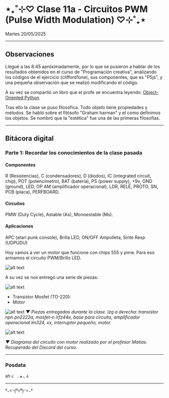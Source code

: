 # ⋆₊˚⊹♡ Clase  11a - Circuitos PWM (Pulse Width Modulation) ♡⊹˚₊⋆

Martes 20/05/2025

***

## Observaciones

Llegué a las 8:45 apróximadamente, por lo que se pusieron a hablar de los resultados obtenidos en el curso de "Programación creativa", análizando los códigos de el ejercicio (clifford1one), sus componentes, que es "P5js", y una pequeña observación que se realizó modificando el código.

A su vez se compartió un libro que el profe se encuentra leyendo: [Object-Oriented Python](https://nostarch.com/object-oriented-python).

Tras ello la clase se puso filosófica. Todo objeto tiene propiedades y métodos. Se habló sobre el filósofo "Graham harman" y el como definimos los objetos. Se nombró que la "estética" fue una de las primeras filosofías.

***

## Bitácora digital

### Parte 1: Recordar los conocimientos de la clase pasada

#### Componentes

R (Resistencias), C (condensadores), D (diodos), IC (integrated circuit, chip), POT (potencimetro), BAT (batería), PS (power supply), +9v, GND (ground), LED, OP AM (amplificador operacional), LDR, RELÉ, PROTO, SN, PCB (placa), PERFBOARD.

#### Circuitos

PMW (Duty Cycle), Astable (As), Monoestable (Ms).

#### Aplicaciones

APC (atari punk console), Brilla LED, ON/OFF Ampolleta, Sinte Rexp (UDPUDU)

Hoy vamos a ver un motor que funcione con chips 555 y pmw. Para eso armamos el circuito PWM/Brillo LED.

![alt text](./archivos/01.jpg)

A su vez se nos entregó una serie de piezas:

![alt text](./archivos/02.jpg)

- Transistor Mosfet (TO-220):
- Motor

![alt text](./archivos/03.jpg)
_▼ Piezas entregadas durante la clase. Izq a derecha: transistor npn pn2222a, mosfet-n irfz44e, base para circuito, amplificador operacional lm324, xx, interruptor pequeño, motor._

![alt text](https://media.discordapp.net/attachments/1318882679659171892/1374908638497476628/Captura_de_pantalla_2025-05-21_a_las_20.36.00.png?ex=68311473&is=682fc2f3&hm=aed0ccf61ad520a916a2dc310fb1f3594a96da803930e3b048ce11e44c9d07ad&=&format=webp&quality=lossless&width=1505&height=675)

_▼ Diagrama del circuito con motor realizado por el profesor Matías. Recuperado del Discord del curso._

***

### Posdata

ah  ૮ ◞ ﻌ ◟ ა

***

°˖✧◝(⁰▿⁰)◜✧˖°
